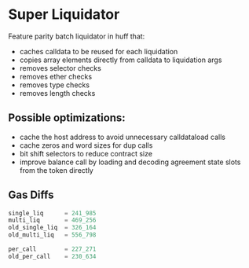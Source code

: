 # Super Liquidator

Feature parity batch liquidator in huff that:

- caches calldata to be reused for each liquidation
- copies array elements directly from calldata to liquidation args
- removes selector checks
- removes ether checks
- removes type checks
- removes length checks

## Possible optimizations:

- cache the host address to avoid unnecessary calldataload calls
- cache zeros and word sizes for dup calls
- bit shift selectors to reduce contract size
- improve balance call by loading and decoding agreement state slots from the
    token directly

## Gas Diffs

```py
single_liq      = 241_985
multi_liq       = 469_256
old_single_liq  = 326_164
old_multi_liq   = 556_798

per_call        = 227_271
old_per_call    = 230_634
```
